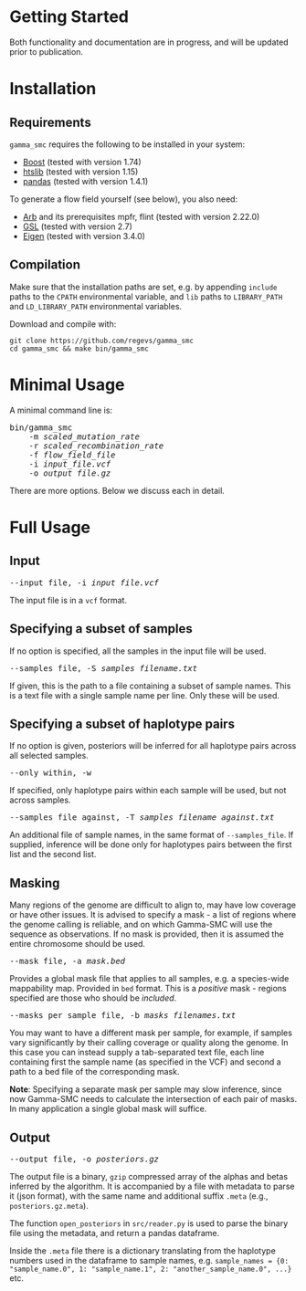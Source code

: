# Getting Started

Both functionality and documentation are in progress, and will be updated prior to publication.

# Installation

## Requirements

`gamma_smc` requires the following to be installed in your system:

- [Boost](https://www.boost.org/) (tested with version 1.74)
- [htslib](https://github.com/samtools/htslib) (tested with version 1.15)
- [pandas](https://pandas.pydata.org/) (tested with version 1.4.1)

To generate a flow field yourself (see below), you also need:

- [Arb](https://arblib.org/) and its prerequisites mpfr, flint (tested with version 2.22.0)
- [GSL](https://www.gnu.org/software/gsl/) (tested with version 2.7)
- [Eigen](https://eigen.tuxfamily.org/) (tested with version 3.4.0)


## Compilation

Make sure that the installation paths are set, e.g. by appending `include` paths to the `CPATH` environmental variable, and `lib` paths to `LIBRARY_PATH` and `LD_LIBRARY_PATH` environmental variables.

Download and compile with:
```
git clone https://github.com/regevs/gamma_smc
cd gamma_smc && make bin/gamma_smc
```

# Minimal Usage

A minimal command line is:
<pre>
bin/gamma_smc 
    -m <i>scaled_mutation_rate</i> 
    -r <i>scaled_recombination_rate</i>
    -f <i>flow_field_file</i>
    -i <i>input_file.vcf</i>
    -o <i>output_file.gz</i>
</pre>

There are more options. Below we discuss each in detail.

# Full Usage
## Input
<pre>
--input_file, -i <i>input_file.vcf</i>
</pre>
The input file is in a `vcf` format.

## Specifying a subset of samples
If no option is specified, all the samples in the input file will be used.
<pre>
--samples_file, -S <i>samples_filename.txt</i>
</pre>
If given, this is the path to a file containing a subset of sample names. This is a text file with a single sample name per line. Only these will be used.

## Specifying a subset of haplotype pairs
If no option is given, posteriors will be inferred for all haplotype pairs across all selected samples.

<pre>
--only_within, -w
</pre>
If specified, only haplotype pairs within each sample will be used, but not across samples.
<pre>
--samples_file_against, -T <i>samples_filename_against.txt</i>
</pre>
An additional file of sample names, in the same format of `--samples_file`. If supplied, inference will be done only for haplotypes pairs between the first list and the second list.

## Masking
Many regions of the genome are difficult to align to, may have low coverage or have other issues. It is advised to specify a mask - a list of regions where the genome calling is reliable, and on which Gamma-SMC will use the sequence as observations. If no mask is provided, then it is assumed the entire chromosome should be used.
<pre>
--mask_file, -a <i>mask.bed</i>
</pre>
Provides a global mask file that applies to all samples, e.g. a species-wide mappability map. Provided in `bed` format. This is a *positive* mask - regions specified are those who should be *included*.
<pre>
--masks_per_sample_file, -b <i>masks_filenames.txt</i>
</pre>
You may want to have a different mask per sample, for example, if samples vary significantly by their calling coverage or quality along the genome. In this case you can instead supply a tab-separated text file, each line containing first the sample name (as specified in the VCF) and second a path to a bed file of the corresponding mask.

**Note**: Specifying a separate mask per sample may slow inference, since now Gamma-SMC needs to calculate the intersection of each pair of masks. In many application a single global mask will suffice.

## Output
<pre>
--output_file, -o <i>posteriors.gz</i>
</pre>
The output file is a binary, `gzip` compressed array of the alphas and betas inferred by the algorithm. It is accompanied by a file with metadata to parse it (json format), with the same name and additional suffix `.meta` (e.g., `posteriors.gz.meta`).

The function `open_posteriors` in `src/reader.py` is used to parse the binary file using the metadata, and return a pandas dataframe.

Inside the `.meta` file there is a dictionary translating from the haplotype numbers used in the dataframe to sample names, e.g. `sample_names = {0: "sample_name.0", 1: "sample_name.1", 2: "another_sample_name.0", ...}` etc.